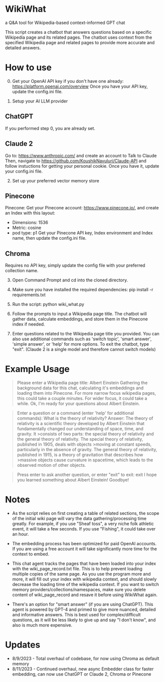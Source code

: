 # WikiWhat
a Q&amp;A tool for Wikipedia-based context-informed GPT chat

This script creates a chatbot that answers questions based on a specific Wikipedia page and its related pages. The chatbot uses context from the specified Wikipedia page and related pages to provide more accurate and detailed answers.

# How to use

0. Get your OpenAI API key if you don't have one already: https://platform.openai.com/overview
Once you have your API key, update the config.ini file.

2. Setup your AI LLM provider

## ChatGPT

If you performed step 0, you are already set.


## Claude 2

Go to: https://www.anthropic.com/ and create an account to Talk to Claude
Then, navigate to https://github.com/KoushikNavuluri/Claude-API and follow instuctions for getting your personal cookie.  Once you have it, update your config.ini file.

2. Set up your preferred vector memory store

## Pinecone

   Pinecone: Get your Pinecone account: https://www.pinecone.io/, and create an Index with this layout:
- Dimensions: 1536
- Metric: cosine
- pod type: p1
Get your Pinecone API key, Index environment and Index name, then update the config.ini file.

## Chroma

Requires no API key, simply update the config file with your preferred collection name.




3. Open Command Prompt and cd into the cloned directory.

4. Make sure you have installed the required dependencies:
pip install -r requirements.txt

5. Run the script:
python wiki_what.py

6. Follow the prompts to input a Wikipedia page title. The chatbot will gather data, calculate embeddings, and store them in the Pinecone index if needed.

7. Enter questions related to the Wikipedia page title you provided. You can also use additional commands such as 'switch topic', 'smart answer', 'simple answer', or 'help' for more options. To exit the chatbot, type "exit". (Claude 2 is a single model and therefore cannot switch models)

# Example Usage

>Please enter a Wikipedia page title: Albert Einstein
>Gathering the background data for this chat, calculating it's embeddings and loading them into Pinecone. For more narrow focus wikipedia pages, this could take a couple minutes. For wider focus, it could take a while.
>Ok, I'm ready for your questions about Albert Einstein.

>Enter a question or a command (enter 'help' for additional commands): What is the theory of relativity?
>Answer: The theory of relativity is a scientific theory developed by Albert Einstein that fundamentally changed our understanding of space, time, and gravity. It >consists of two parts: the special theory of relativity and the general theory of relativity. The special theory of relativity, published in 1905, deals with objects >moving at constant speeds, particularly in the absence of gravity. The general theory of relativity, published in 1915, is a theory of gravitation that describes how >massive objects cause curvature in spacetime, which leads to the observed motion of other objects.

>Press enter to ask another question, or enter "exit" to exit: exit
>I hope you learned something about Albert Einstein! Goodbye!

# Notes

- As the script relies on first creating a table of related sections, the scope of the initial wiki page will vary the data gathering/processing time greatly.  For example, if you use "Sheaf toss", a very niche folk athletic event, it will take a few seconds.  If you use "Fishing", it could take over an hour.

- The embedding process has been optimized for paid OpenAI accounts.  If you are using a free account it will take significantly more time for the context to embed.

- This chat agent tracks the pages that have been loaded into your index with the wiki_page_record.txt file.  This is to help prevent loading multiple copies of the same page.  As you use the program more and more, it will fill out your index with wikipedia context, and should slowly decrease the loading time of the wikipedia context.  If you want to switch memory providers/collections/namespaces, make sure you delete content of wiki_page_record and resave it before using WikiWhat again.

- There's an option for "smart answer" (if you are using ChatGPT).  This agent is powered by GPT-4 and primed to give more nuanced, detailed and informative answers.  This is best used for complex/difficult questions, as it will be less likely to give up and say "I don't know", and also is much more expensive.

# Updates

- 8/9/2023 - Total overhaul of codebase, for now using Chroma as default memory
- 8/11/2023 - Continued overhaul, new async Embedder class for faster embedding, can now use ChatGPT or Claude 2, Chroma or Pinecone


